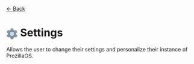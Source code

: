 [← Back](../README.md)

# <img src="../../../../public/media/applications/icons/settings.svg" width=30 height=30 style="vertical-align: middle; background: none;"/> Settings 

Allows the user to change their settings and personalize their instance of ProzillaOS.